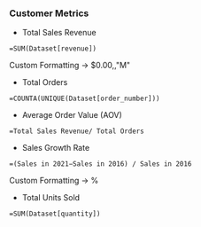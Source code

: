 ### Customer Metrics

- Total Sales Revenue
```
=SUM(Dataset[revenue])
```
Custom Formatting -> $0.00,,"M"

- Total Orders
```
=COUNTA(UNIQUE(Dataset[order_number]))
```

- Average Order Value (AOV)
```
=Total Sales Revenue/ Total Orders
```

- Sales Growth Rate
```
=(Sales in 2021−Sales in 2016) / Sales in 2016
```
Custom Formatting -> %

- Total Units Sold
```
=SUM(Dataset[quantity])
```
